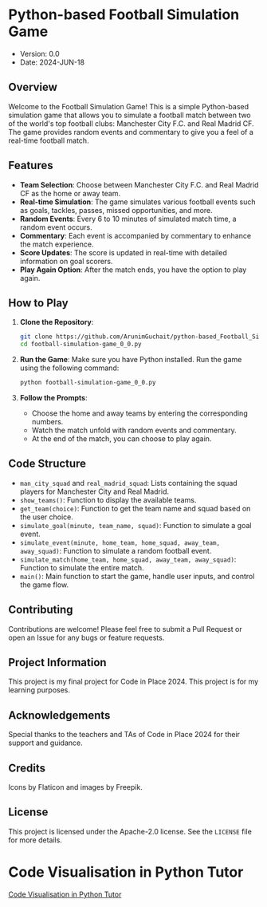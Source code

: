 # Python-based Football Simulation Game

- Version: 0.0
- Date: 2024-JUN-18

## Overview
Welcome to the Football Simulation Game! This is a simple Python-based simulation game that allows you to simulate a football match between two of the world's top football clubs: Manchester City F.C. and Real Madrid CF. The game provides random events and commentary to give you a feel of a real-time football match.

## Features
- **Team Selection**: Choose between Manchester City F.C. and Real Madrid CF as the home or away team.
- **Real-time Simulation**: The game simulates various football events such as goals, tackles, passes, missed opportunities, and more.
- **Random Events**: Every 6 to 10 minutes of simulated match time, a random event occurs.
- **Commentary**: Each event is accompanied by commentary to enhance the match experience.
- **Score Updates**: The score is updated in real-time with detailed information on goal scorers.
- **Play Again Option**: After the match ends, you have the option to play again.



## How to Play
1. **Clone the Repository**:
    ```sh
    git clone https://github.com/ArunimGuchait/python-based_Football_Simulation_Game.git
    cd football-simulation-game_0_0.py
    ```

2. **Run the Game**:
    Make sure you have Python installed. Run the game using the following command:
    ```sh
    python football-simulation-game_0_0.py
    ```

3. **Follow the Prompts**:
    - Choose the home and away teams by entering the corresponding numbers.
    - Watch the match unfold with random events and commentary.
    - At the end of the match, you can choose to play again.



## Code Structure
- `man_city_squad` and `real_madrid_squad`: Lists containing the squad players for Manchester City and Real Madrid.
- `show_teams()`: Function to display the available teams.
- `get_team(choice)`: Function to get the team name and squad based on the user choice.
- `simulate_goal(minute, team_name, squad)`: Function to simulate a goal event.
- `simulate_event(minute, home_team, home_squad, away_team, away_squad)`: Function to simulate a random football event.
- `simulate_match(home_team, home_squad, away_team, away_squad)`: Function to simulate the entire match.
- `main()`: Main function to start the game, handle user inputs, and control the game flow.

## Contributing
Contributions are welcome! Please feel free to submit a Pull Request or open an Issue for any bugs or feature requests.

## Project Information
This project is my final project for Code in Place 2024. This project is for my learning purposes.

## Acknowledgements
Special thanks to the teachers and TAs of Code in Place 2024 for their support and guidance.

## Credits
Icons by Flaticon and images by Freepik. 

## License
This project is licensed under the Apache-2.0 license. See the `LICENSE` file for more details.

# Code Visualisation in Python Tutor
[Code Visualisation in Python Tutor](https://pythontutor.com/render.html#code=import%20random%0A%0Aman_city_squad%20%3D%20%5B%22Ederson%22,%20%22Walker%22,%20%22Dias%22,%20%22Laporte%22,%20%22Cancelo%22,%20%22De%20Bruyne%22,%20%22Rodri%22,%20%22Gundogan%22,%20%22Mahrez%22,%0A%20%20%20%20%20%20%20%20%20%20%20%20%20%20%20%20%20%20%22Sterling%22,%20%22Foden%22%5D%0A%0Areal_madrid_squad%20%3D%20%5B%22Courtois%22,%20%22Carvajal%22,%20%22Militao%22,%20%22Alaba%22,%20%22Mendy%22,%20%22Modric%22,%20%22Casemiro%22,%20%22Kroos%22,%20%22Benzema%22,%0A%20%20%20%20%20%20%20%20%20%20%20%20%20%20%20%20%20%20%20%20%20%22Vinicius%20Jr%22,%20%22Asensio%22%5D%0A%0Adef%20show_teams%28%29%3A%0A%20%20%20%20print%28%22Available%20teams%3A%22%29%0A%20%20%20%20print%28%221.%20Manchester%20City%20F.C.%22%29%0A%20%20%20%20print%28%222.%20Real%20Madrid%20CF%22%29%0A%0Adef%20get_team%28choice%29%3A%0A%20%20%20%20if%20choice%20%3D%3D%201%3A%0A%20%20%20%20%20%20%20%20return%20%22Manchester%20City%20F.C.%22,%20man_city_squad%0A%20%20%20%20elif%20choice%20%3D%3D%202%3A%0A%20%20%20%20%20%20%20%20return%20%22Real%20Madrid%20CF%22,%20real_madrid_squad%0A%0Adef%20simulate_goal%28minute,%20team_name,%20squad%29%3A%0A%20%20%20%20goal_scorer%20%3D%20random.choice%28squad%5B1%3A%5D%29%20%20%23%20Excluding%20the%20goalkeeper%0A%20%20%20%20print%28f%22%7Bminute%7D'%3A%20%7Bteam_name%7D%20scores!%20%7Bgoal_scorer%7D%20with%20the%20goal!%22%29%0A%20%20%20%20return%20goal_scorer%0A%0Adef%20simulate_event%28minute,%20home_team,%20home_squad,%20away_team,%20away_squad%29%3A%0A%20%20%20%20events%20%3D%20%5B%0A%20%20%20%20%20%20%20%20%22a%20dangerous%20tackle%20by%22,%0A%20%20%20%20%20%20%20%20%22a%20beautiful%20pass%20by%22,%0A%20%20%20%20%5D%0A%20%20%20%20goalkeepers%20%3D%20%7B%22Manchester%20City%20F.C.%22%3A%20home_squad%5B0%5D,%20%22Real%20Madrid%20CF%22%3A%20away_squad%5B0%5D%7D%0A%20%20%20%20event_team%20%3D%20random.choice%28%5Bhome_team,%20away_team%5D%29%0A%20%20%20%20if%20random.random%28%29%20%3E%200.8%3A%20%20%23%2020%25%20chance%20for%20a%20great%20save%20event%0A%20%20%20%20%20%20%20%20print%28f%22%7Bminute%7D'%3A%20%7Bevent_team%7D%3A%20great%20save%20by%20%7Bgoalkeepers%5Bevent_team%5D%7D%22%29%0A%20%20%20%20else%3A%0A%20%20%20%20%20%20%20%20event%20%3D%20random.choice%28events%29%0A%20%20%20%20%20%20%20%20player%20%3D%20random.choice%28home_squad%20if%20event_team%20%3D%3D%20home_team%20else%20away_squad%29%0A%20%20%20%20%20%20%20%20print%28f%22%7Bminute%7D'%3A%20%7Bevent_team%7D%3A%20%7Bevent%7D%20%7Bplayer%7D%22%29%0A%20%20%20%20%0A%0Adef%20simulate_match%28home_team,%20home_squad,%20away_team,%20away_squad%29%3A%0A%20%20%20%20home_score%20%3D%200%0A%20%20%20%20away_score%20%3D%200%0A%20%20%20%20home_goal_scorers%20%3D%20%5B%5D%0A%20%20%20%20away_goal_scorers%20%3D%20%5B%5D%0A%20%20%20%20%0A%20%20%20%20for%20minute%20in%20range%281,%2090,%2010%29%3A%20%20%0A%20%20%20%20%20%20%20%20if%20random.random%28%29%20%3E%200.7%3A%0A%20%20%20%20%20%20%20%20%20%20%20%20if%20random.random%28%29%20%3E%200.5%3A%20%0A%20%20%20%20%20%20%20%20%20%20%20%20%20%20%20%20goal_scorer%20%3D%20simulate_goal%28minute,%20home_team,%20home_squad%29%0A%20%20%20%20%20%20%20%20%20%20%20%20%20%20%20%20home_score%20%2B%3D%201%0A%20%20%20%20%20%20%20%20%20%20%20%20%20%20%20%20home_goal_scorers.append%28goal_scorer%29%0A%20%20%20%20%20%20%20%20%20%20%20%20%20%20%20%20print%28f%22%7Bminute%7D'%3A%20SCORE%3A%22,%20home_team,%20home_score,%20%22-%22,%20away_score,%20away_team%29%0A%20%20%20%20%20%20%20%20%20%20%20%20else%3A%0A%20%20%20%20%20%20%20%20%20%20%20%20%20%20%20%20goal_scorer%20%3D%20simulate_goal%28minute,%20away_team,%20away_squad%29%0A%20%20%20%20%20%20%20%20%20%20%20%20%20%20%20%20away_score%20%2B%3D%201%0A%20%20%20%20%20%20%20%20%20%20%20%20%20%20%20%20away_goal_scorers.append%28goal_scorer%29%0A%20%20%20%20%20%20%20%20%20%20%20%20%20%20%20%20print%28f%22%7Bminute%7D'%3A%20SCORE%3A%22,%20home_team,%20home_score,%20%22-%22,%20away_score,%20away_team%29%0A%20%20%20%20%20%20%20%20else%3A%0A%20%20%20%20%20%20%20%20%20%20%20%20simulate_event%28minute,%20home_team,%20home_squad,%20away_team,%20away_squad%29%0A%0A%20%20%20%20print%28%22FINAL%20SCORE%3A%22%29%0A%20%20%20%20print%28f%22%7Bhome_team%7D%20%7Bhome_score%7D%20-%20%7Baway_score%7D%20%7Baway_team%7D%22%29%0A%0Adef%20main%28%29%3A%0A%20%20%20%20print%28%22Welcome%20to%20the%20Football%20Simulation%20Game!%22%29%0A%20%20%20%20show_teams%28%29%0A%20%20%20%20home_choice%20%3D%20int%28input%28%22Choose%20the%20home%20team%20%281%20or%202%29%3A%20%22%29%29%0A%20%20%20%20away_choice%20%3D%20int%28input%28%22Choose%20the%20away%20team%20%281%20or%202%29%3A%20%22%29%29%0A%0A%20%20%20%20if%20home_choice%20%3D%3D%20away_choice%3A%0A%20%20%20%20%20%20%20%20print%28%22Home%20and%20away%20teams%20cannot%20be%20the%20same.%22%29%0A%20%20%20%20%20%20%20%20return%0A%0A%20%20%20%20home_team,%20home_squad%20%3D%20get_team%28home_choice%29%0A%20%20%20%20away_team,%20away_squad%20%3D%20get_team%28away_choice%29%0A%0A%20%20%20%20print%28f%22%5CnStarting%20match%3A%20%7Bhome_team%7D%20vs%20%7Baway_team%7D%5Cn%22%29%0A%20%20%20%20simulate_match%28home_team,%20home_squad,%20away_team,%20away_squad%29%0A%0Aif%20__name__%20%3D%3D%20%22__main__%22%3A%0A%20%20%20%20main%28%29&cumulative=false&curInstr=0&heapPrimitives=nevernest&mode=display&origin=opt-frontend.js&py=311&rawInputLstJSON=%5B%5D&textReferences=false)